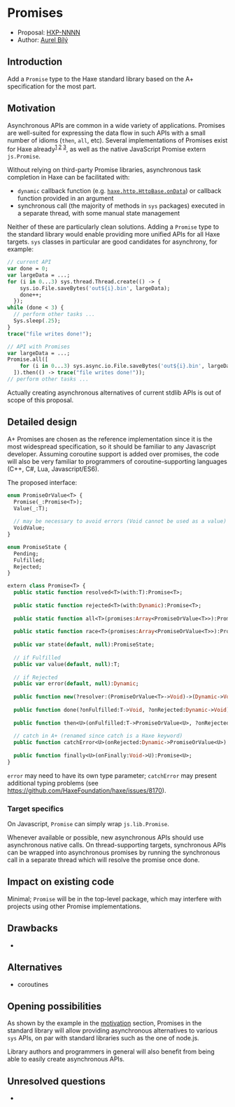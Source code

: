 # Promises

* Proposal: [HXP-NNNN](0000-promises.md)
* Author: [Aurel Bílý](https://github.com/Aurel300)

## Introduction

Add a `Promise` type to the Haxe standard library based on the A+ specification for the most part.

## Motivation

Asynchronous APIs are common in a wide variety of applications. Promises are well-suited for expressing the data flow in such APIs with a small number of idioms (`then`, `all`, etc). Several implementations of Promises exist for Haxe already<sup>[1](https://lib.haxe.org/p/thx.promise) [2](https://github.com/jdonaldson/promhx) [3](https://github.com/haxetink/tink_core)</sup>, as well as the native JavaScript Promise extern `js.Promise`.

Without relying on third-party Promise libraries, asynchronous task completion in Haxe can be facilitated with:

 - `dynamic` callback function (e.g. [`haxe.http.HttpBase.onData`](https://api.haxe.org/v/development/haxe/http/HttpBase.html#onData)) or callback function provided in an argument
 - synchronous call (the majority of methods in `sys` packages) executed in a separate thread, with some manual state management

Neither of these are particularly clean solutions. Adding a `Promise` type to the standard library would enable providing more unified APIs for all Haxe targets. `sys` classes in particular are good candidates for asynchrony, for example:

```haxe
// current API
var done = 0;
var largeData = ...;
for (i in 0...3) sys.thread.Thread.create(() -> {
    sys.io.File.saveBytes('out${i}.bin', largeData);
    done++;
  });
while (done < 3) {
  // perform other tasks ...
  Sys.sleep(.25);
}
trace("file writes done!");
```

```haxe
// API with Promises
var largeData = ...;
Promise.all([
    for (i in 0...3) sys.async.io.File.saveBytes('out${i}.bin', largeData)
  ]).then(() -> trace("file writes done!"));
// perform other tasks ...
```

Actually creating asynchronous alternatives of current stdlib APIs is out of scope of this proposal.

## Detailed design

A+ Promises are chosen as the reference implementation since it is the most widespread specification, so it should be familiar to any Javascript developer. Assuming coroutine support is added over promises, the code will also be very familiar to programmers of coroutine-supporting languages (C++, C#, Lua, Javascript/ES6).

The proposed interface:

```haxe
enum PromiseOrValue<T> {
  Promise(_:Promise<T>);
  Value(_:T);
  
  // may be necessary to avoid errors (Void cannot be used as a value)
  VoidValue;
}

enum PromiseState {
  Pending;
  Fulfilled;
  Rejected;
}

extern class Promise<T> {
  public static function resolved<T>(with:T):Promise<T>;
  
  public static function rejected<T>(with:Dynamic):Promise<T>;
  
  public static function all<T>(promises:Array<PromiseOrValue<T>>):Promise<Array<T>>;
  
  public static function race<T>(promises:Array<PromiseOrValue<T>>):Promise<T>;
  
  public var state(default, null):PromiseState;
  
  // if Fulfilled
  public var value(default, null):T;
  
  // if Rejected
  public var error(default, null):Dynamic;
  
  public function new(?resolver:(PromiseOrValue<T>->Void)->(Dynamic->Void)->Void);
  
  public function done(?onFulfilled:T->Void, ?onRejected:Dynamic->Void):Void;
  
  public function then<U>(onFulfilled:T->PromiseOrValue<U>, ?onRejected:Dynamic->PromiseOrValue<U>):Promise<U>;
  
  // catch in A+ (renamed since catch is a Haxe keyword)
  public function catchError<U>(onRejected:Dynamic->PromiseOrValue<U>):Promise<U>;
  
  public function finally<U>(onFinally:Void->U):Promise<U>;
}
```

`error` may need to have its own type parameter; `catchError` may present additional typing problems (see https://github.com/HaxeFoundation/haxe/issues/8170).

### Target specifics

On Javascript, `Promise` can simply wrap `js.lib.Promise`.

Whenever available or possible, new asynchronous APIs should use asynchronous native calls. On thread-supporting targets, synchronous APIs can be wrapped into asynchronous promises by running the synchronous call in a separate thread which will resolve the promise once done.

## Impact on existing code

Minimal; `Promise` will be in the top-level package, which may interfere with projects using other Promise implementations.

## Drawbacks

-

## Alternatives

 - coroutines

## Opening possibilities

As shown by the example in the [motivation](#motivation) section, Promises in the standard library will allow providing asynchronous alternatives to various `sys` APIs, on par with standard libraries such as the one of node.js.

Library authors and programmers in general will also benefit from being able to easily create asynchronous APIs.

## Unresolved questions

-
